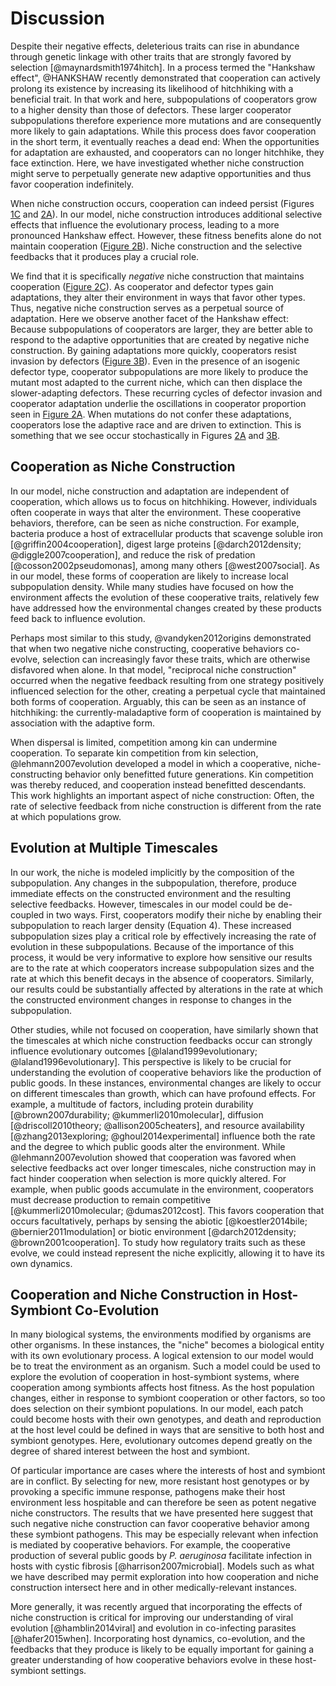 # Discussion

Despite their negative effects, deleterious traits can rise in abundance through genetic linkage with other traits that are strongly favored by selection [@maynardsmith1974hitch].
In a process termed the "Hankshaw effect", @HANKSHAW recently demonstrated that cooperation can actively prolong its existence by increasing its likelihood of hitchhiking with a beneficial trait.
In that work and here, subpopulations of cooperators grow to a higher density than those of defectors.
These larger cooperator subpopulations therefore experience more mutations and are consequently more likely to gain adaptations.
While this process does favor cooperation in the short term, it eventually reaches a dead end: When the opportunities for adaptation are exhausted, and cooperators can no longer hitchhike, they face extinction.
Here, we have investigated whether niche construction might serve to perpetually generate new adaptive opportunities and thus favor cooperation indefinitely.

When niche construction occurs, cooperation can indeed persist (Figures [1C](#fig1) and [2A](#fig2)).
In our model, niche construction introduces additional selective effects that influence the evolutionary process, leading to a more pronounced Hankshaw effect.
However, these fitness benefits alone do not maintain cooperation ([Figure 2B](#fig2)).
Niche construction and the selective feedbacks that it produces play a crucial role.

We find that it is specifically *negative* niche construction that maintains cooperation ([Figure 2C](#fig2)).
As cooperator and defector types gain adaptations, they alter their environment in ways that favor other types.
Thus, negative niche construction serves as a perpetual source of adaptation.
Here we observe another facet of the Hankshaw effect: Because subpopulations of cooperators are larger, they are better able to respond to the adaptive opportunities that are created by negative niche construction.
By gaining adaptations more quickly, cooperators resist invasion by defectors ([Figure 3B](#fig3)).
Even in the presence of an isogenic defector type, cooperator subpopulations are more likely to produce the mutant most adapted to the current niche, which can then displace the slower-adapting defectors.
These recurring cycles of defector invasion and cooperator adaptation underlie the oscillations in cooperator proportion seen in [Figure 2A](#fig2).
When mutations do not confer these adaptations, cooperators lose the adaptive race and are driven to extinction.
This is something that we see occur stochastically in Figures [2A](#fig2) and [3B](#fig3).


## Cooperation as Niche Construction

In our model, niche construction and adaptation are independent of cooperation, which allows us to focus on hitchhiking.
However, individuals often cooperate in ways that alter the environment. These cooperative behaviors, therefore, can be seen as niche construction.
For example, bacteria produce a host of extracellular products that scavenge soluble iron [@griffin2004cooperation], digest large proteins [@darch2012density; @diggle2007cooperation], and reduce the risk of predation [@cosson2002pseudomonas], among many others [@west2007social].
As in our model, these forms of cooperation are likely to increase local subpopulation density.
While many studies have focused on how the environment affects the evolution of these cooperative traits, relatively few have addressed how the environmental changes created by these products feed back to influence evolution.

Perhaps most similar to this study, @vandyken2012origins demonstrated that when two negative niche constructing, cooperative behaviors co-evolve, selection can increasingly favor these traits, which are otherwise disfavored when alone. 
In that model, "reciprocal niche construction" occurred when the negative feedback resulting from one strategy positively influenced selection for the other, creating a perpetual cycle that maintained both forms of cooperation.
Arguably, this can be seen as an instance of hitchhiking: the currently-maladaptive form of cooperation is maintained by association with the adaptive form.

When dispersal is limited, competition among kin can undermine cooperation. 
To separate kin competition from kin selection, @lehmann2007evolution developed a model in which a cooperative, niche-constructing behavior only benefitted future generations.
Kin competition was thereby reduced, and cooperation instead benefitted descendants.
This work highlights an important aspect of niche construction: Often, the rate of selective feedback from niche construction is different from the rate at which populations grow.


## Evolution at Multiple Timescales

In our work, the niche is modeled implicitly by the composition of the subpopulation.
Any changes in the subpopulation, therefore, produce immediate effects on the constructed environment and the resulting selective feedbacks.
However, timescales in our model could be de-coupled in two ways.
First, cooperators modify their niche by enabling their subpopulation to reach larger density (Equation 4).
These increased subpopulation sizes play a critical role by effectively increasing the rate of evolution in these subpopulations.
Because of the importance of this process, it would be very informative to explore how sensitive our results are to the rate at which cooperators increase subpopulation sizes and the rate at which this benefit decays in the absence of cooperators.
Similarly, our results could be substantially affected by alterations in the rate at which the constructed environment changes in response to changes in the subpopulation.

Other studies, while not focused on cooperation, have similarly shown that the timescales at which niche construction feedbacks occur can strongly influence evolutionary outcomes [@laland1999evolutionary; @laland1996evolutionary].
This perspective is likely to be crucial for understanding the evolution of cooperative behaviors like the production of public goods.
In these instances, environmental changes are likely to occur on different timescales than growth, which can have profound effects.
For example, a multitude of factors, including protein durability [@brown2007durability; @kummerli2010molecular], diffusion [@driscoll2010theory; @allison2005cheaters], and resource availability [@zhang2013exploring; @ghoul2014experimental] influence both the rate and the degree to which public goods alter the environment.
While @lehmann2007evolution showed that cooperation was favored when selective feedbacks act over longer timescales, niche construction may in fact hinder cooperation when selection is more quickly altered.
For example, when public goods accumulate in the environment, cooperators must decrease production to remain competitive [@kummerli2010molecular; @dumas2012cost].
This favors cooperation that occurs facultatively, perhaps by sensing the abiotic [@koestler2014bile; @bernier2011modulation] or biotic environment [@darch2012density; @brown2001cooperation].
To study how regulatory traits such as these evolve, we could instead represent the niche explicitly, allowing it to have its own dynamics.


## Cooperation and Niche Construction in Host-Symbiont Co-Evolution

In many biological systems, the environments modified by organisms are other organisms.
In these instances, the "niche" becomes a biological entity with its own evolutionary process.
A logical extension to our model would be to treat the environment as an organism.
Such a model could be used to explore the evolution of cooperation in host-symbiont systems, where cooperation among symbionts affects host fitness.
As the host population changes, either in response to symbiont cooperation or other factors, so too does selection on their symbiont populations.
In our model, each patch could become hosts with their own genotypes, and death and reproduction at the host level could be defined in ways that are sensitive to both host and symbiont genotypes.
Here, evolutionary outcomes depend greatly on the degree of shared interest between the host and symbiont.

Of particular importance are cases where the interests of host and symbiont are in conflict.
By selecting for new, more resistant host genotypes or by provoking a specific immune response, pathogens make their host environment less hospitable and can therefore be seen as potent negative niche constructors.
The results that we have presented here suggest that such negative niche construction can favor cooperative behavior among these symbiont pathogens.
This may be especially relevant when infection is mediated by cooperative behaviors.
For example, the cooperative production of several public goods by *P. aeruginosa* facilitate infection in hosts with cystic fibrosis [@harrison2007microbial].
Models such as what we have described may permit exploration into how cooperation and niche construction intersect here and in other medically-relevant instances.

More generally, it was recently argued that incorporating the effects of niche construction is critical for improving our understanding of viral evolution [@hamblin2014viral] and evolution in co-infecting parasites [@hafer2015when].
Incorporating host dynamics, co-evolution, and the feedbacks that they produce is likely to be equally important for gaining a greater understanding of how cooperative behaviors evolve in these host-symbiont settings.

